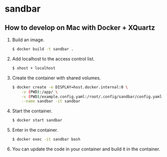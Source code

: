 # sandbar

## How to develop on Mac with Docker + XQuartz

1. Build an image.

    ```bash
    $ docker build -t sandbar .
    ```

1. Add localhost to the access control list.

    ```bash
    $ xhost + localhost
    ```

1. Create the container with shared volumes.

    ```bash
    $ docker create -e DISPLAY=host.docker.internal:0 \
        -v (PWD):/app/ \
        -v (PWD)/example.config.yaml:/root/.config/sandbar/config.yaml \
        --name sandbar -it sandbar
    ```

1. Start the container.

    ```bash
    $ docker start sandbar
    ```

1. Enter in the container.

    ```bash
    $ docker exec -it sandbar bash
    ```

1. You can update the code in your container and build it in the container.
